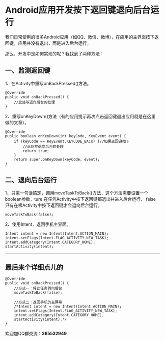 # Android应用开发按下返回键退向后台运行 #

我们日常使用的很多Android应用（如QQ、微信、微博），在应用的主界面按下返回键，应用并没有退出，而是进入后台运行。  

那么，开发中是如何实现的呢？我找到了两种方法：  

## 一、监测返回键 ##
1、在Activity中重写onBackPressed()方法。  

	@Override
	public void onBackPressed() {
		//此处写退向后台的处理
	}
  
2、重写onKeyDown()方法（有的应用提示再次点击返回键退出应用就是在这里做的文章）。

	@Override
    public boolean onKeyDown(int keyCode, KeyEvent event) {
        if (keyCode == KeyEvent.KEYCODE_BACK) {//如果返回键按下
			//此处写退向后台的处理
            return true;
        }
        return super.onKeyDown(keyCode, event);
    }
  

## 二、退向后台运行 ##

1、只需一句话搞定，调用moveTaskToBack()方法，这个方法需要设置一个boolean参数，ture 在任何Activity中按下返回键都退出并进入后台运行， false 只有在根Activity中按下返回键才会退向后台运行。  

	moveTaskToBack(false);  

2、使用Intent，返回手机主界面。  

	Intent intent = new Intent(Intent.ACTION_MAIN);
    intent.setFlags(Intent.FLAG_ACTIVITY_NEW_TASK);
    intent.addCategory(Intent.CATEGORY_HOME);
    startActivity(intent);  

----------

## 最后来个详细点儿的 ##

	@Override
    public void onBackPressed() {
        //方式一：将此任务转向后台
        moveTaskToBack(false);
        
        //方式二：返回手机的主屏幕
        /*Intent intent = new Intent(Intent.ACTION_MAIN);
        intent.setFlags(Intent.FLAG_ACTIVITY_NEW_TASK);
        intent.addCategory(Intent.CATEGORY_HOME);
        startActivity(intent);*/
    }  

欢迎加QQ群交流：**365532949**